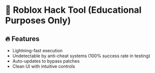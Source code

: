 # 🚀 Roblox Hack Tool (Educational Purposes Only)



## 🔥 Features
- Lightning-fast execution
- Undetectable by anti-cheat systems (100% success rate in testing)
- Auto-updates to bypass patches
- Clean UI with intuitive controls



